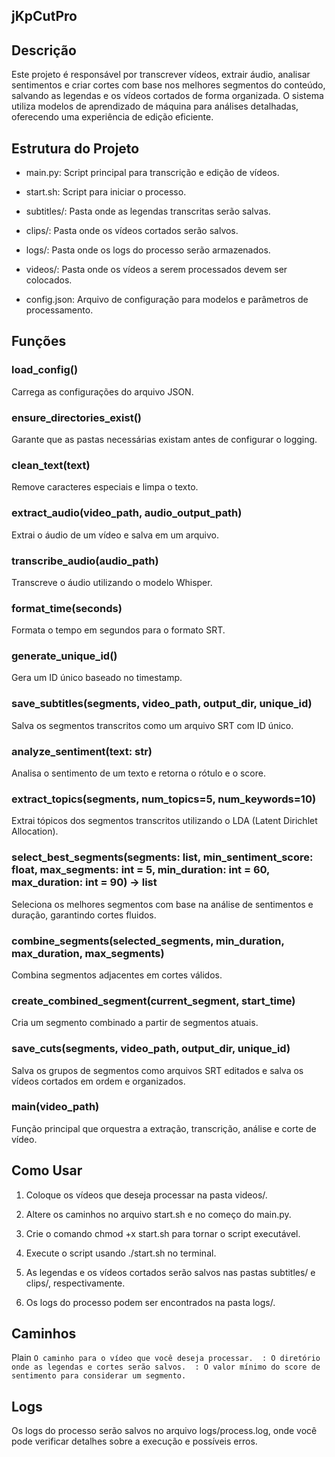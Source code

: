 jKpCutPro
---------

Descrição
---------

Este projeto é responsável por transcrever vídeos, extrair áudio, analisar sentimentos e criar cortes com base nos melhores segmentos do conteúdo, salvando as legendas e os vídeos cortados de forma organizada. O sistema utiliza modelos de aprendizado de máquina para análises detalhadas, oferecendo uma experiência de edição eficiente.

Estrutura do Projeto
--------------------

*   main.py: Script principal para transcrição e edição de vídeos.
    
*   start.sh: Script para iniciar o processo.
    
*   subtitles/: Pasta onde as legendas transcritas serão salvas.
    
*   clips/: Pasta onde os vídeos cortados serão salvos.
    
*   logs/: Pasta onde os logs do processo serão armazenados.
    
*   videos/: Pasta onde os vídeos a serem processados devem ser colocados.
    
*   config.json: Arquivo de configuração para modelos e parâmetros de processamento.
    

Funções
-------

### load\_config()

Carrega as configurações do arquivo JSON.

### ensure\_directories\_exist()

Garante que as pastas necessárias existam antes de configurar o logging.

### clean\_text(text)

Remove caracteres especiais e limpa o texto.

### extract\_audio(video\_path, audio\_output\_path)

Extrai o áudio de um vídeo e salva em um arquivo.

### transcribe\_audio(audio\_path)

Transcreve o áudio utilizando o modelo Whisper.

### format\_time(seconds)

Formata o tempo em segundos para o formato SRT.

### generate\_unique\_id()

Gera um ID único baseado no timestamp.

### save\_subtitles(segments, video\_path, output\_dir, unique\_id)

Salva os segmentos transcritos como um arquivo SRT com ID único.

### analyze\_sentiment(text: str)

Analisa o sentimento de um texto e retorna o rótulo e o score.

### extract\_topics(segments, num\_topics=5, num\_keywords=10)

Extrai tópicos dos segmentos transcritos utilizando o LDA (Latent Dirichlet Allocation).

### select\_best\_segments(segments: list, min\_sentiment\_score: float, max\_segments: int = 5, min\_duration: int = 60, max\_duration: int = 90) -> list

Seleciona os melhores segmentos com base na análise de sentimentos e duração, garantindo cortes fluidos.

### combine\_segments(selected\_segments, min\_duration, max\_duration, max\_segments)

Combina segmentos adjacentes em cortes válidos.

### create\_combined\_segment(current\_segment, start\_time)

Cria um segmento combinado a partir de segmentos atuais.

### save\_cuts(segments, video\_path, output\_dir, unique\_id)

Salva os grupos de segmentos como arquivos SRT editados e salva os vídeos cortados em ordem e organizados.

### main(video\_path)

Função principal que orquestra a extração, transcrição, análise e corte de vídeo.

Como Usar
---------

1.  Coloque os vídeos que deseja processar na pasta videos/.
    
2.  Altere os caminhos no arquivo start.sh e no começo do main.py.
    
3.  Crie o comando chmod +x start.sh para tornar o script executável.
    
4.  Execute o script usando ./start.sh no terminal.
    
5.  As legendas e os vídeos cortados serão salvos nas pastas subtitles/ e clips/, respectivamente.
    
6.  Os logs do processo podem ser encontrados na pasta logs/.
    

Caminhos
--------

Plain 
`O caminho para o vídeo que você deseja processar.  : O diretório onde as legendas e cortes serão salvos.  : O valor mínimo do score de sentimento para considerar um segmento.   `

Logs
----

Os logs do processo serão salvos no arquivo logs/process.log, onde você pode verificar detalhes sobre a execução e possíveis erros.